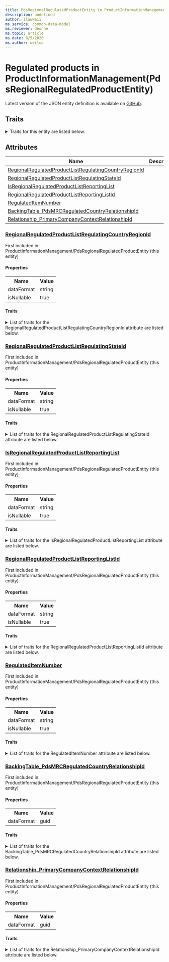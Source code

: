 ```yaml
---
title: PdsRegionalRegulatedProductEntity in ProductInformationManagement - Common Data Model | Microsoft Docs
description: undefined
author: llawwaii
ms.service: common-data-model
ms.reviewer: deonhe
ms.topic: article
ms.date: 8/5/2020
ms.author: weiluo
---
```


# Regulated products in ProductInformationManagement(PdsRegionalRegulatedProductEntity)

  
 Latest version of the JSON entity definition is available on <a href="https://github.com/Microsoft/CDM/tree/master/schemaDocuments/core/operationsCommon/Entities/SupplyChain/ProductInformationManagement/PdsRegionalRegulatedProductEntity.cdm.json" target="_blank">GitHub</a>.  

## Traits

<details>
<summary>Traits for this entity are listed below.  
</summary>

**is.CDM.entityVersion**  
  <table><tr><th>Parameter</th><th>Value</th><th>Data type</th><th>Explanation</th></tr><tr><td>versionNumber</td><td>"1.1"</td><td>string</td><td>semantic version number of the entity</td></tr></table>

**is.application.releaseVersion**  
  <table><tr><th>Parameter</th><th>Value</th><th>Data type</th><th>Explanation</th></tr><tr><td>releaseVersion</td><td>"10.0.13.0"</td><td>string</td><td>semantic version number of the application introducing this entity</td></tr></table>

**is.localized.displayedAs**  
  Holds the list of language specific display text for an object.  <table><tr><th>Parameter</th><th>Value</th><th>Data type</th><th>Explanation</th></tr><tr><td>localizedDisplayText</td><td><table><tr><th>languageTag</th><th>displayText</th></tr><tr><td>en</td><td>Regulated products</td></tr></table></td><td>entity</td><td>a reference to the constant entity holding the list of localized text</td></tr></table>

</details>

## Attributes

|Name|Description|First Included in Instance|
|---|---|---|
|[RegionalRegulatedProductListRegulatingCountryRegionId](#RegionalRegulatedProductListRegulatingCountryRegionId)||<a href="PdsRegionalRegulatedProductEntity.md" target="_blank">ProductInformationManagement/PdsRegionalRegulatedProductEntity</a>|
|[RegionalRegulatedProductListRegulatingStateId](#RegionalRegulatedProductListRegulatingStateId)||<a href="PdsRegionalRegulatedProductEntity.md" target="_blank">ProductInformationManagement/PdsRegionalRegulatedProductEntity</a>|
|[IsRegionalRegulatedProductListReportingList](#IsRegionalRegulatedProductListReportingList)||<a href="PdsRegionalRegulatedProductEntity.md" target="_blank">ProductInformationManagement/PdsRegionalRegulatedProductEntity</a>|
|[RegionalRegulatedProductListReportingListId](#RegionalRegulatedProductListReportingListId)||<a href="PdsRegionalRegulatedProductEntity.md" target="_blank">ProductInformationManagement/PdsRegionalRegulatedProductEntity</a>|
|[RegulatedItemNumber](#RegulatedItemNumber)||<a href="PdsRegionalRegulatedProductEntity.md" target="_blank">ProductInformationManagement/PdsRegionalRegulatedProductEntity</a>|
|[BackingTable_PdsMRCRegulatedCountryRelationshipId](#BackingTable_PdsMRCRegulatedCountryRelationshipId)||<a href="PdsRegionalRegulatedProductEntity.md" target="_blank">ProductInformationManagement/PdsRegionalRegulatedProductEntity</a>|
|[Relationship_PrimaryCompanyContextRelationshipId](#Relationship_PrimaryCompanyContextRelationshipId)||<a href="PdsRegionalRegulatedProductEntity.md" target="_blank">ProductInformationManagement/PdsRegionalRegulatedProductEntity</a>|

### <a href=#RegionalRegulatedProductListRegulatingCountryRegionId name="RegionalRegulatedProductListRegulatingCountryRegionId">RegionalRegulatedProductListRegulatingCountryRegionId</a>

First included in: ProductInformationManagement/PdsRegionalRegulatedProductEntity (this entity)  

#### Properties

<table><tr><th>Name</th><th>Value</th></tr><tr><td>dataFormat</td><td>string</td></tr><tr><td>isNullable</td><td>true</td></tr></table>

#### Traits

<details>
<summary>List of traits for the RegionalRegulatedProductListRegulatingCountryRegionId attribute are listed below.</summary>

**is.dataFormat.character**  
**is.dataFormat.big**  
**is.dataFormat.array**  
**is.nullable**  
The attribute value may be set to NULL.  

**is.dataFormat.character**  
**is.dataFormat.array**  
</details>

### <a href=#RegionalRegulatedProductListRegulatingStateId name="RegionalRegulatedProductListRegulatingStateId">RegionalRegulatedProductListRegulatingStateId</a>

First included in: ProductInformationManagement/PdsRegionalRegulatedProductEntity (this entity)  

#### Properties

<table><tr><th>Name</th><th>Value</th></tr><tr><td>dataFormat</td><td>string</td></tr><tr><td>isNullable</td><td>true</td></tr></table>

#### Traits

<details>
<summary>List of traits for the RegionalRegulatedProductListRegulatingStateId attribute are listed below.</summary>

**is.dataFormat.character**  
**is.dataFormat.big**  
**is.dataFormat.array**  
**is.nullable**  
The attribute value may be set to NULL.  

**is.dataFormat.character**  
**is.dataFormat.array**  
</details>

### <a href=#IsRegionalRegulatedProductListReportingList name="IsRegionalRegulatedProductListReportingList">IsRegionalRegulatedProductListReportingList</a>

First included in: ProductInformationManagement/PdsRegionalRegulatedProductEntity (this entity)  

#### Properties

<table><tr><th>Name</th><th>Value</th></tr><tr><td>dataFormat</td><td>string</td></tr><tr><td>isNullable</td><td>true</td></tr></table>

#### Traits

<details>
<summary>List of traits for the IsRegionalRegulatedProductListReportingList attribute are listed below.</summary>

**is.dataFormat.character**  
**is.dataFormat.big**  
**is.dataFormat.array**  
**is.nullable**  
The attribute value may be set to NULL.  

**is.dataFormat.character**  
**is.dataFormat.array**  
</details>

### <a href=#RegionalRegulatedProductListReportingListId name="RegionalRegulatedProductListReportingListId">RegionalRegulatedProductListReportingListId</a>

First included in: ProductInformationManagement/PdsRegionalRegulatedProductEntity (this entity)  

#### Properties

<table><tr><th>Name</th><th>Value</th></tr><tr><td>dataFormat</td><td>string</td></tr><tr><td>isNullable</td><td>true</td></tr></table>

#### Traits

<details>
<summary>List of traits for the RegionalRegulatedProductListReportingListId attribute are listed below.</summary>

**is.dataFormat.character**  
**is.dataFormat.big**  
**is.dataFormat.array**  
**is.nullable**  
The attribute value may be set to NULL.  

**is.dataFormat.character**  
**is.dataFormat.array**  
</details>

### <a href=#RegulatedItemNumber name="RegulatedItemNumber">RegulatedItemNumber</a>

First included in: ProductInformationManagement/PdsRegionalRegulatedProductEntity (this entity)  

#### Properties

<table><tr><th>Name</th><th>Value</th></tr><tr><td>dataFormat</td><td>string</td></tr><tr><td>isNullable</td><td>true</td></tr></table>

#### Traits

<details>
<summary>List of traits for the RegulatedItemNumber attribute are listed below.</summary>

**is.dataFormat.character**  
**is.dataFormat.big**  
**is.dataFormat.array**  
**is.nullable**  
The attribute value may be set to NULL.  

**is.dataFormat.character**  
**is.dataFormat.array**  
</details>

### <a href=#BackingTable_PdsMRCRegulatedCountryRelationshipId name="BackingTable_PdsMRCRegulatedCountryRelationshipId">BackingTable_PdsMRCRegulatedCountryRelationshipId</a>

First included in: ProductInformationManagement/PdsRegionalRegulatedProductEntity (this entity)  

#### Properties

<table><tr><th>Name</th><th>Value</th></tr><tr><td>dataFormat</td><td>guid</td></tr></table>

#### Traits

<details>
<summary>List of traits for the BackingTable_PdsMRCRegulatedCountryRelationshipId attribute are listed below.</summary>

**is.dataFormat.character**  
**is.dataFormat.big**  
**is.dataFormat.array**  
**is.dataFormat.guid**  
**means.identity.entityId**  
**is.linkedEntity.identifier**  
Marks the attribute(s) that hold foreign key references to a linked (used as an attribute) entity. This attribute is added to the resolved entity to enumerate the referenced entities.  <table><tr><th>Parameter</th><th>Value</th><th>Data type</th><th>Explanation</th></tr><tr><td>entityReferences</td><td><table><tr><th>entityReference</th><th>attributeReference</th></tr><tr><td><a href="../../../Tables/SupplyChain/ProductInformationManagement/Main/PdsMRCRegulatedCountry.md" target="_blank">/core/operationsCommon/Tables/SupplyChain/ProductInformationManagement/Main/PdsMRCRegulatedCountry.cdm.json/PdsMRCRegulatedCountry</a></td><td><a href="../../../Tables/SupplyChain/ProductInformationManagement/Main/PdsMRCRegulatedCountry.md#RecId" target="_blank">RecId</a></td></tr></table></td><td>entity</td><td>a reference to the constant entity holding the list of entity references</td></tr></table>

**is.dataFormat.guid**  
**is.dataFormat.character**  
**is.dataFormat.array**  
</details>

### <a href=#Relationship_PrimaryCompanyContextRelationshipId name="Relationship_PrimaryCompanyContextRelationshipId">Relationship_PrimaryCompanyContextRelationshipId</a>

First included in: ProductInformationManagement/PdsRegionalRegulatedProductEntity (this entity)  

#### Properties

<table><tr><th>Name</th><th>Value</th></tr><tr><td>dataFormat</td><td>guid</td></tr></table>

#### Traits

<details>
<summary>List of traits for the Relationship_PrimaryCompanyContextRelationshipId attribute are listed below.</summary>

**is.dataFormat.character**  
**is.dataFormat.big**  
**is.dataFormat.array**  
**is.dataFormat.guid**  
**means.identity.entityId**  
**is.linkedEntity.identifier**  
Marks the attribute(s) that hold foreign key references to a linked (used as an attribute) entity. This attribute is added to the resolved entity to enumerate the referenced entities.  <table><tr><th>Parameter</th><th>Value</th><th>Data type</th><th>Explanation</th></tr><tr><td>entityReferences</td><td><table><tr><th>entityReference</th><th>attributeReference</th></tr><tr><td><a href="../../../Tables/Finance/Ledger/Main/CompanyInfo.md" target="_blank">/core/operationsCommon/Tables/Finance/Ledger/Main/CompanyInfo.cdm.json/CompanyInfo</a></td><td><a href="../../../Tables/Finance/Ledger/Main/CompanyInfo.md#RecId" target="_blank">RecId</a></td></tr></table></td><td>entity</td><td>a reference to the constant entity holding the list of entity references</td></tr></table>

**is.dataFormat.guid**  
**is.dataFormat.character**  
**is.dataFormat.array**  
</details>
